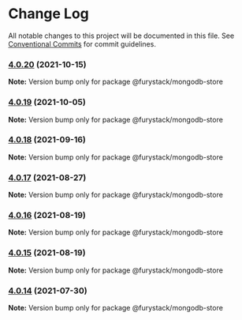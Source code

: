 # Change Log

All notable changes to this project will be documented in this file.
See [Conventional Commits](https://conventionalcommits.org) for commit guidelines.

### [4.0.20](https://github.com/furystack/core/compare/@furystack/mongodb-store@4.0.19...@furystack/mongodb-store@4.0.20) (2021-10-15)

**Note:** Version bump only for package @furystack/mongodb-store






### [4.0.19](https://github.com/furystack/core/compare/@furystack/mongodb-store@4.0.18...@furystack/mongodb-store@4.0.19) (2021-10-05)

**Note:** Version bump only for package @furystack/mongodb-store






### [4.0.18](https://github.com/furystack/core/compare/@furystack/mongodb-store@4.0.17...@furystack/mongodb-store@4.0.18) (2021-09-16)

**Note:** Version bump only for package @furystack/mongodb-store






### [4.0.17](https://github.com/furystack/core/compare/@furystack/mongodb-store@4.0.16...@furystack/mongodb-store@4.0.17) (2021-08-27)

**Note:** Version bump only for package @furystack/mongodb-store






### [4.0.16](https://github.com/furystack/core/compare/@furystack/mongodb-store@4.0.15...@furystack/mongodb-store@4.0.16) (2021-08-19)

**Note:** Version bump only for package @furystack/mongodb-store






### [4.0.15](https://github.com/furystack/core/compare/@furystack/mongodb-store@3.1.21...@furystack/mongodb-store@4.0.15) (2021-08-19)

**Note:** Version bump only for package @furystack/mongodb-store






### [4.0.14](https://github.com/furystack/core/compare/@furystack/mongodb-store@3.1.21...@furystack/mongodb-store@4.0.14) (2021-07-30)

**Note:** Version bump only for package @furystack/mongodb-store
